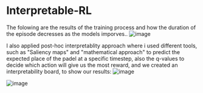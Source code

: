 # Interpretable-RL
The folowing are the results of the training process and how the duration of the episode decresses as the models imporves..
![image](https://github.com/Anwar9Ibrahim/Interpretable-RL/assets/115429214/09950201-12be-4b78-9310-0d0322427ef4)


I also applied post-hoc interpretablity approach where i used different tools, such as "Saliency maps" and "mathematical approach" to predict the expected place of the padel at a specific timestep, also the q-values to decide which action will give us the most reward, and we created an interpretability board, to show our results:
![image](https://github.com/Anwar9Ibrahim/Interpretable-RL/assets/115429214/6ba54bb8-21be-47e4-9794-0bb8c2d228a3)

![image](https://github.com/Anwar9Ibrahim/Interpretable-RL/assets/115429214/657adc70-dd1f-457a-bf77-7f2d8683f2b4)




